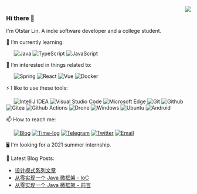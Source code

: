 <a href="https://github.com/syfxlin?tab=repositories">
  <img align="right" src="https://github-readme-stats.vercel.app/api?username=syfxlin&show_icons=true&hide_border=true" />
</a>

### Hi there 👋

I'm Otstar Lin. A indie software developer and a college student.

🌱 I’m currently learning:

&ensp;&ensp;&ensp;![Java](https://img.shields.io/badge/-Java-007396?style=flat-square&logo=Java&logoColor=fff) ![TypeScript](https://img.shields.io/badge/-TypeScript-007ACC?style=flat-square&logo=TypeScript&logoColor=fff) ![JavaScript](https://img.shields.io/badge/-JavaScript-F7DF1E?style=flat-square&logo=JavaScript&logoColor=000)

🎉 I’m interested in things related to:

&ensp;&ensp;&ensp;![Spring](https://img.shields.io/badge/-Spring-6DB33F?style=flat-square&logo=Spring&logoColor=fff) ![React](https://img.shields.io/badge/-React-61DAFB?style=flat-square&logo=React&logoColor=000) ![Vue](https://img.shields.io/badge/-Vue-4FC08D?style=flat-square&logo=Vue.js&logoColor=fff) ![Docker](https://img.shields.io/badge/-Docker-2496ED?style=flat-square&logo=Docker&logoColor=fff)

⚡ I like to use these  tools:

&ensp;&ensp;&ensp;![IntelliJ IDEA](https://img.shields.io/badge/-IntelliJ%20IDEA-000000?style=flat-square&logo=IntelliJ%20IDEA&logoColor=fff) ![Visual Studio Code](https://img.shields.io/badge/-Visual%20Studio%20Code-007ACC?style=flat-square&logo=Visual%20Studio%20Code&logoColor=fff) ![Microsoft Edge](https://img.shields.io/badge/-Microsoft%20Edge-0078D7?style=flat-square&logo=Microsoft%20Edge&logoColor=fff) ![Git](https://img.shields.io/badge/-Git-F05032?style=flat-square&logo=Git&logoColor=fff) ![Github](https://img.shields.io/badge/-Github-181717?style=flat-square&logo=Github&logoColor=fff) ![Gitea](https://img.shields.io/badge/-Gitea-609926?style=flat-square&logo=Gitea&logoColor=fff) ![Github Actions](https://img.shields.io/badge/-Github%20Actions-2088FF?style=flat-square&logo=Github%20Actions&logoColor=fff) ![Drone](https://img.shields.io/badge/-Drone-212121?style=flat-square&logo=Drone&logoColor=fff) ![Windows](https://img.shields.io/badge/-Windows-0078D6?style=flat-square&logo=Windows&logoColor=fff) ![Ubuntu](https://img.shields.io/badge/-Ubuntu-E95420?style=flat-square&logo=Ubuntu&logoColor=fff) ![Android](https://img.shields.io/badge/-Android-3DDC84?style=flat-square&logo=Android&logoColor=fff)

📫 How to reach me: 

&ensp;&ensp;&ensp;[![Blog](https://img.shields.io/badge/-https://blog.ixk.me-4B8BF5?style=flat-square&logo=Blogger&logoColor=fff)](https://blog.ixk.me) [![Time-log](https://img.shields.io/badge/-https://log.ixk.me-7719AA?style=flat-square&logo=Microsoft%20OneNote&logoColor=fff)](https://log.ixk.me) [![Telegram](https://img.shields.io/badge/-https://t.me/otstar-2CA5E0?style=flat-square&logo=Telegram&logoColor=fff)](https://t.me/otstar) [![Twitter](https://img.shields.io/badge/-https://twitter.com/syfxlin-1DA1F2?style=flat-square&logo=Twitter&logoColor=fff)](https://twitter.com/syfxlin) [![Email](https://img.shields.io/badge/-syfxlin@gmail.com-D14836?style=flat-square&logo=Gmail&logoColor=fff)](mailto:syfxlin@gmail.com)

🖥️ I'm looking for a 2021 summer internship.

📕 Latest Blog Posts:

<!-- BLOG-POST-LIST:START -->
- [设计模式系列文章](https://blog.ixk.me/post/design-pattern-series-articles)
- [从零实现一个 Java 微框架 - IoC](https://blog.ixk.me/post/implement-a-java-microframework-from-zero-2)
- [从零实现一个 Java 微框架 - 前言](https://blog.ixk.me/post/implement-a-java-microframework-from-zero-1)
<!-- BLOG-POST-LIST:END -->

